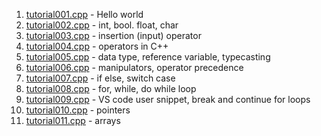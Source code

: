 1. [tutorial001.cpp](https://github.com/parulj3795/Learning-C--/blob/79d0675455df53ca8baea96e43c285546a8765cf/tutorial001.cpp) - Hello world
2. [tutorial002.cpp](https://github.com/parulj3795/Learning-C--/blob/79d0675455df53ca8baea96e43c285546a8765cf/tutorial002.cpp) - int, bool. float, char
3. [tutorial003.cpp](https://github.com/parulj3795/Learning-C--/blob/79d0675455df53ca8baea96e43c285546a8765cf/tutorial003.cpp) - insertion (input) operator
4. [tutorial004.cpp](https://github.com/parulj3795/Learning-C--/blob/79d0675455df53ca8baea96e43c285546a8765cf/tutorial004.cpp) - operators in C++
5. [tutorial005.cpp](https://github.com/parulj3795/Learning-C--/blob/79d0675455df53ca8baea96e43c285546a8765cf/tutorial005.cpp) - data type, reference variable, typecasting
6. [tutorial006.cpp](https://github.com/parulj3795/Learning-C--/blob/79d0675455df53ca8baea96e43c285546a8765cf/tutorial006.cpp) - manipulators, operator precedence
7. [tutorial007.cpp](https://github.com/parulj3795/Learning-C--/blob/79d0675455df53ca8baea96e43c285546a8765cf/tutorial007.cpp) - if else, switch case
8. [tutorial008.cpp](https://github.com/parulj3795/Learning-C--/blob/79d0675455df53ca8baea96e43c285546a8765cf/tutorial008.cpp) - for, while, do while loop
9. [tutorial009.cpp](https://github.com/parulj3795/Learning-C--/blob/79d0675455df53ca8baea96e43c285546a8765cf/tutorial009.cpp) - VS code user snippet, break and continue for loops
10. [tutorial010.cpp](https://github.com/parulj3795/Learning-C--/blob/79d0675455df53ca8baea96e43c285546a8765cf/tutorial010.cpp) - pointers
11. [tutorial011.cpp](https://github.com/parulj3795/Learning-C--/blob/main/tutorial011.cpp) - arrays